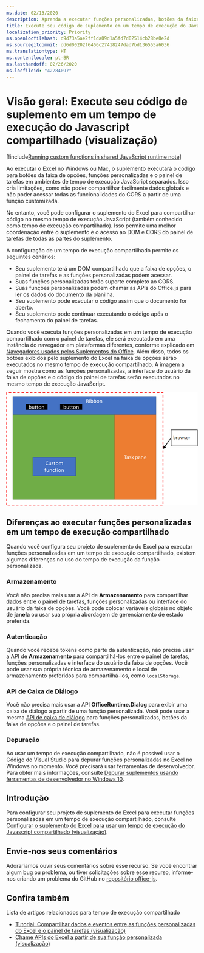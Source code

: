 ```yaml
---
ms.date: 02/13/2020
description: Aprenda a executar funções personalizadas, botões da faixa de opções e código do painel de tarefas no mesmo tempo de execução do JavaScript para coordenar cenários em seu suplemento.
title: Execute seu código de suplemento em um tempo de execução do Javascript compartilhado (visualização)
localization_priority: Priority
ms.openlocfilehash: d9d73a5ae2ff1da09d1a5fd7d02514cb28be0e2d
ms.sourcegitcommit: dd6d00202f6466c27418247dad7bd136555a6036
ms.translationtype: HT
ms.contentlocale: pt-BR
ms.lasthandoff: 02/26/2020
ms.locfileid: "42284097"
---
```

# <a name="overview-run-your-add-in-code-in-a-shared-javascript-runtime-preview"></a>Visão geral: Execute seu código de suplemento em um tempo de execução do Javascript compartilhado (visualização)

[!include[Running custom functions in shared JavaScript runtime note](../includes/excel-shared-runtime-preview-note.md)]

Ao executar o Excel no Windows ou Mac, o suplemento executará o código para botões da faixa de opções, funções personalizadas e o painel de tarefas em ambientes de tempo de execução JavaScript separados. Isso cria limitações, como não poder compartilhar facilmente dados globais e não poder acessar todas as funcionalidades do CORS a partir de uma função customizada.

No entanto, você pode configurar o suplemento do Excel para compartilhar código no mesmo tempo de execução JavaScript (também conhecido como tempo de execução compartilhado). Isso permite uma melhor coordenação entre o suplemento e o acesso ao DOM e CORS do painel de tarefas de todas as partes do suplemento.

A configuração de um tempo de execução compartilhado permite os seguintes cenários:

- Seu suplemento terá um DOM compartilhado que a faixa de opções, o painel de tarefas e as funções personalizadas podem acessar.
- Suas funções personalizadas terão suporte completo ao CORS.
- Suas funções personalizadas podem chamar as APIs do Office.js para ler os dados do documento da planilha.
- Seu suplemento pode executar o código assim que o documento for aberto.
- Seu suplemento pode continuar executando o código após o fechamento do painel de tarefas.

Quando você executa funções personalizadas em um tempo de execução compartilhado com o painel de tarefas, ele será executado em uma instância do navegador em plataformas diferentes, conforme explicado em [Navegadores usados pelos Suplementos do Office](../concepts/browsers-used-by-office-web-add-ins.md). Além disso, todos os botões exibidos pelo suplemento do Excel na faixa de opções serão executados no mesmo tempo de execução compartilhado. A imagem a seguir mostra como as funções personalizadas, a interface do usuário da faixa de opções e o código do painel de tarefas serão executados no mesmo tempo de execução JavaScript.

![Funções personalizadas em execução no tempo de execução compartilhado com botões da faixa de opções e o painel de tarefas no Excel](../images/custom-functions-in-browser-runtime.png)

## <a name="differences-when-running-custom-functions-in-a-shared-runtime"></a>Diferenças ao executar funções personalizadas em um tempo de execução compartilhado

Quando você configura seu projeto de suplemento do Excel para executar funções personalizadas em um tempo de execução compartilhado, existem algumas diferenças no uso do tempo de execução da função personalizada.

### <a name="storage"></a>Armazenamento

Você não precisa mais usar a API de **Armazenamento** para compartilhar dados entre o painel de tarefas, funções personalizadas ou interface do usuário da faixa de opções. Você pode colocar variáveis globais no objeto de **janela** ou usar sua própria abordagem de gerenciamento de estado preferida.

### <a name="authentication"></a>Autenticação

Quando você recebe tokens como parte da autenticação, não precisa usar a API de **Armazenamento** para compartilhá-los entre o painel de tarefas, funções personalizadas e interface do usuário da faixa de opções. Você pode usar sua própria técnica de armazenamento e local de armazenamento preferidos para compartilhá-los, como `localStorage`.

### <a name="dialog-api"></a>API de Caixa de Diálogo

Você não precisa mais usar a API **OfficeRuntime.Dialog** para exibir uma caixa de diálogo a partir de uma função personalizada. Você pode usar a mesma [API de caixa de diálogo](../develop/dialog-api-in-office-add-ins.md) para funções personalizadas, botões da faixa de opções e o painel de tarefas.

### <a name="debugging"></a>Depuração

Ao usar um tempo de execução compartilhado, não é possível usar o Código do Visual Studio para depurar funções personalizadas no Excel no Windows no momento. Você precisará usar ferramentas de desenvolvedor. Para obter mais informações, consulte [Depurar suplementos usando ferramentas de desenvolvedor no Windows 10](../testing/debug-add-ins-using-f12-developer-tools-on-windows-10.md).

## <a name="get-started"></a>Introdução

Para configurar seu projeto de suplemento do Excel para executar funções personalizadas em um tempo de execução compartilhado, consulte [Configurar o suplemento do Excel para usar um tempo de execução do Javascript compartilhado (visualização)](configure-your-add-in-to-use-a-shared-runtime.md).

## <a name="give-us-feedback"></a>Envie-nos seus comentários

Adoraríamos ouvir seus comentários sobre esse recurso. Se você encontrar algum bug ou problema, ou tiver solicitações sobre esse recurso, informe-nos criando um problema do GitHub no [repositório office-js](https://github.com/OfficeDev/office-js).

## <a name="see-also"></a>Confira também

Lista de artigos relacionados para tempo de execução compartilhado
- [Tutorial: Compartilhar dados e eventos entre as funções personalizadas do Excel e o painel de tarefas (visualização)](../tutorials/share-data-and-events-between-custom-functions-and-the-task-pane-tutorial.md)
- [Chame APIs do Excel a partir de sua função personalizada (visualização)](call-excel-apis-from-custom-function.md)